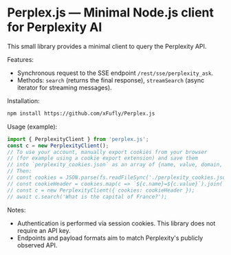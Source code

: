 
# Perplex.js — Minimal Node.js client for Perplexity AI

This small library provides a minimal client to query the Perplexity API.


Features:
- Synchronous request to the SSE endpoint `/rest/sse/perplexity_ask`.
- Methods: `search` (returns the final response), `streamSearch` (async iterator for streaming messages).

Installation:

```bash
npm install https://github.com/xFufly/Perplex.js
```



Usage (example):

```js
import { PerplexityClient } from 'perplex.js';
const c = new PerplexityClient();
// To use your account, manually export cookies from your browser
// (for example using a cookie export extension) and save them
// into `perplexity_cookies.json` as an array of {name, value, domain, ...} objects.
// Then:
// const cookies = JSON.parse(fs.readFileSync('./perplexity_cookies.json', 'utf8'));
// const cookieHeader = cookies.map(c => `${c.name}=${c.value}`).join('; ');
// const c = new PerplexityClient({ cookies: cookieHeader });
// await c.search('What is the capital of France?');
```

Notes:
 - Authentication is performed via session cookies. This library does not require an API key.
 - Endpoints and payload formats aim to match Perplexity's publicly observed API.
